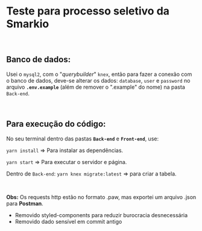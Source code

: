 # Teste para processo seletivo da Smarkio

&nbsp;

## Banco de dados:

Usei o `mysql2`, com o "_querybuilder_" `knex`, então para fazer a conexão com o banco de dados, deve-se alterar os dados:
`database`, `user` e `password` no arquivo **`.env.example`** (além de remover o ".example" do nome) na pasta `Back-end`.

&nbsp;

## Para execução do código:

No seu terminal dentro das pastas **`Back-end`** e **`Front-end`**, use:

`yarn install` => Para instalar as dependências.

`yarn start` => Para executar o servidor e página.

Dentro de `Back-end`: `yarn knex migrate:latest` => para criar a tabela.

&nbsp;

**Obs:** Os requests http estão no formato .paw, mas exportei um arquivo .json para **Postman**.

- Removido styled-components para reduzir burocracia desnecessária
- Removido dado sensível em commit antigo
